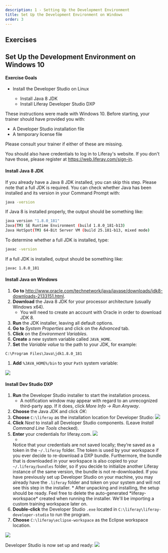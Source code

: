 ```yaml
---
description: 1 - Setting Up the Development Environment
title: Set Up the Development Environment on Windows
order: 3
---
```


<h2 class="exercise">Exercises</h2>

## Set Up the Development Environment on Windows 10

<div class="ahead">
<h4>Exercise Goals</h4>
	<ul>
	<li>Install the Developer Studio on Linux</li>
		<ul>
			<li>Install Java 8 JDK</li>
			<li>Install Liferay Developer Studio DXP</li>
		</ul>
	</ul>
</div>

<div class="note">
These instructions were made with Windows 10. Before starting, your trainer should have provided you with:
<ul>
	<li>A Developer Studio installation file</li>
	<li>A temporary license file</li>
</ul>
Please consult your trainer if either of these are missing.

You should also have credentials to log in to Liferay's website. If you don't have those, please register at <a href="https://web.liferay.com/sign-in">https://web.liferay.com/sign-in</a>.
</div>

#### Install Java 8 JDK

If you already have a Java 8 JDK installed, you can skip this step. Please note that a full JDK is required. You can check whether Java has been installed and its version in your Command Prompt with:

```bash
java -version
```

If Java 8 is installed properly, the output should be something like:

```bash
java version "1.8.0_181"
Java(TM) SE Runtime Environment (build 1.8.0_181-b13)
Java HotSpot(TM) 64-Bit Server VM (build 25.181-b13, mixed mode)
```

To determine whether a full JDK is installed, type:

```bash
javac -version
```

If a full JDK is installed, output should be something like:

```bash
javac 1.8.0_181
```

#### Install Java on Windows

1. **Go to** http://www.oracle.com/technetwork/java/javase/downloads/jdk8-downloads-2133151.html.
2. **Download** the Java 8 JDK for your processor architecture (usually Windows x64).
	* You will need to create an account with Oracle in order to download JDK 8.
1. **Run** the JDK installer, leaving all default options.
1. **Go to** *System Properties* and click on the *Advanced* tab.
1. **Click** on the *Environment Variables*.
1. **Create** a new system variable called `JAVA_HOME`.
1. **Set** the *Variable value* to the path to your JDK, for example:
```
C:\Program Files\Java\jdk1.8.0_181
```
1. **Add** `%JAVA_HOME%/bin` to your `Path` system variable:
<img src="../images/windows-path.png" style="max-height:35%" />

#### Install Dev Studio DXP

1. **Run** the Developer Studio installer to start the installation process.
	* A notification window may appear with regard to an unrecognized third-party app. If it does, click *More Info → Run Anyway*.
1. **Choose** the Java JDK and click *OK*:
1. **Choose** `C:\liferay` as the installation location for Developer Studio:
	<img src="../images//lds-location-windows.png" style="max-height:35%" />
1. **Click** _Next_ to install all Developer Studio components. (Leave _Install Command Line Tools_ checked).
1. **Enter** your credentials for liferay.com.
	<img src="../images//dxp-bundle-password-windows.png" style="max-height:35%" />
	* <div class="note">
	Notice that your credentials are not saved locally; they’re saved as a token in the `~/.liferay` folder. The token is used by your workspace if you ever decide to re-download a DXP bundle. Furthermore, the bundle that is downloaded in your workspace is also copied to your `~/.liferay/bundles` folder, so if you decide to initialize another Liferay instance of the same version, the bundle is not re-downloaded. If you have previously set up Developer Studio on your machine, you may already have the `.liferay` folder and token on your system and will not see this step in the installer.
	</div>
	* After unpacking and installing, the setup should be ready. Feel free to delete the auto-generated *liferay-workspace* created when running the installer. We'll be importing a custom training workspace later on.
1. **Double-click** the Developer Studio `.exe` located in `C:\liferay\liferay-developer-studio` to run the program.
1. **Choose** `C:\liferay\eclipse-workspace` as the Eclipse workspace location.
<img src="../images/workspace-location-windows.png" style="max-height:35%" />

Developer Studio is now set up and ready:
<img src="../images/checkpoint.png" style="max-height:35%" />

